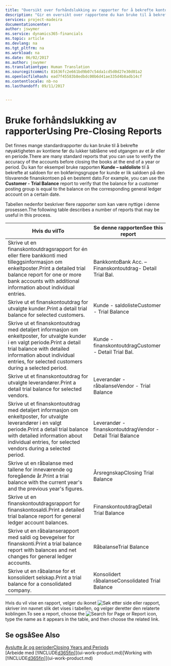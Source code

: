 ```yaml
---
title: "Oversikt over forhåndslukking av rapporter for å bekrefte kontonøyaktighet | Microsoft-dokumentasjon"
description: "Gir en oversikt over rapportene du kan bruke til å bekrefte nøyaktigheten av kontiene før du lukker tablåene ved utgangen av et år eller en periode."
services: project-madeira
documentationcenter: 
author: jswymer
ms.service: dynamics365-financials
ms.topic: article
ms.devlang: na
ms.tgt_pltfrm: na
ms.workload: na
ms.date: 06/02/2017
ms.author: jswymer
ms.translationtype: Human Translation
ms.sourcegitcommit: 81636fc2e661bd9b07c54da1cd5d0d27e30d01a2
ms.openlocfilehash: ead7f45583b8edbdc00b6d41ae335d4b8adb14cf
ms.contentlocale: nb-no
ms.lasthandoff: 09/11/2017


---
```

# <a name="using-pre-closing-reports"></a><span data-ttu-id="f3a7e-103">Bruke forhåndslukking av rapporter</span><span class="sxs-lookup"><span data-stu-id="f3a7e-103">Using Pre-Closing Reports</span></span>
<span data-ttu-id="f3a7e-104">Det finnes mange standardrapporter du kan bruke til å bekrefte nøyaktigheten av kontiene før du lukker tablåene ved utgangen av et år eller en periode.</span><span class="sxs-lookup"><span data-stu-id="f3a7e-104">There are many standard reports that you can use to verify the accuracy of the accounts before closing the books at the end of a year or period.</span></span> <span data-ttu-id="f3a7e-105">Du kan for eksempel bruke rapporten **Kunde – saldoliste** til å bekrefte at saldoen for en bokføringsgruppe for kunde er lik saldoen på den tilsvarende finanskontoen på en bestemt dato.</span><span class="sxs-lookup"><span data-stu-id="f3a7e-105">For example, you can use the **Customer - Trial Balance** report to verify that the balance for a customer posting group is equal to the balance on the corresponding general ledger account on a certain date.</span></span>

<span data-ttu-id="f3a7e-106">Tabellen nedenfor beskriver flere rapporter som kan være nyttige i denne prosessen.</span><span class="sxs-lookup"><span data-stu-id="f3a7e-106">The following table describes a number of reports that may be useful in this process.</span></span>

| <span data-ttu-id="f3a7e-107">Hvis du vil</span><span class="sxs-lookup"><span data-stu-id="f3a7e-107">To</span></span> | <span data-ttu-id="f3a7e-108">Se denne rapporten</span><span class="sxs-lookup"><span data-stu-id="f3a7e-108">See this report</span></span> |
| --- | --- |
| <span data-ttu-id="f3a7e-109">Skrive ut en finanskontoutdragsrapport for én eller flere bankkonti med tilleggsinformasjon om enkeltposter.</span><span class="sxs-lookup"><span data-stu-id="f3a7e-109">Print a detailed trial balance report for one or more bank accounts with additional information about individual entries.</span></span> |<span data-ttu-id="f3a7e-110">Bankkonto</span><span class="sxs-lookup"><span data-stu-id="f3a7e-110">Bank Acc.</span></span> <span data-ttu-id="f3a7e-111">– Finanskontoutdrag</span><span class="sxs-lookup"><span data-stu-id="f3a7e-111">- Detail Trial Bal.</span></span> |
| <span data-ttu-id="f3a7e-112">Skrive ut et finanskontoutdrag for utvalgte kunder.</span><span class="sxs-lookup"><span data-stu-id="f3a7e-112">Print a detail trial balance for selected customers.</span></span> |<span data-ttu-id="f3a7e-113">Kunde - saldoliste</span><span class="sxs-lookup"><span data-stu-id="f3a7e-113">Customer - Trial Balance</span></span> |
| <span data-ttu-id="f3a7e-114">Skrive ut et finanskontoutdrag med detaljert informasjon om enkeltposter, for utvalgte kunder i en valgt periode.</span><span class="sxs-lookup"><span data-stu-id="f3a7e-114">Print a detail trial balance with detailed information about individual entries, for selected customers during a selected period.</span></span> |<span data-ttu-id="f3a7e-115">Kunde - finanskontoutdrag</span><span class="sxs-lookup"><span data-stu-id="f3a7e-115">Customer - Detail Trial Bal.</span></span> |
| <span data-ttu-id="f3a7e-116">Skrive ut et finanskontoutdrag for utvalgte leverandører.</span><span class="sxs-lookup"><span data-stu-id="f3a7e-116">Print a detail trial balance for selected vendors.</span></span> |<span data-ttu-id="f3a7e-117">Leverandør - råbalanse</span><span class="sxs-lookup"><span data-stu-id="f3a7e-117">Vendor - Trial Balance</span></span> |
| <span data-ttu-id="f3a7e-118">Skrive ut et finanskontoutdrag med detaljert informasjon om enkeltposter, for utvalgte leverandører i en valgt periode.</span><span class="sxs-lookup"><span data-stu-id="f3a7e-118">Print a detail trial balance with detailed information about individual entries, for selected vendors during a selected period.</span></span> |<span data-ttu-id="f3a7e-119">Leverandør - finanskontoutdrag</span><span class="sxs-lookup"><span data-stu-id="f3a7e-119">Vendor - Detail Trial Balance</span></span> |
| <span data-ttu-id="f3a7e-120">Skrive ut en råbalanse med tallene for inneværende og foregående år.</span><span class="sxs-lookup"><span data-stu-id="f3a7e-120">Print a trial balance with the current year's and the previous year's figures.</span></span> |<span data-ttu-id="f3a7e-121">Årsregnskap</span><span class="sxs-lookup"><span data-stu-id="f3a7e-121">Closing Trial Balance</span></span> |
| <span data-ttu-id="f3a7e-122">Skrive ut en finanskontoutdragsrapport for finanskontosaldi.</span><span class="sxs-lookup"><span data-stu-id="f3a7e-122">Print a detailed trial balance report for general ledger account balances.</span></span> |<span data-ttu-id="f3a7e-123">Finanskontoutdrag</span><span class="sxs-lookup"><span data-stu-id="f3a7e-123">Detail Trial Balance</span></span> |
| <span data-ttu-id="f3a7e-124">Skrive ut en råbalanserapport med saldi og bevegelser for finanskonti.</span><span class="sxs-lookup"><span data-stu-id="f3a7e-124">Print a trial balance report with balances and net changes for general ledger accounts.</span></span> |<span data-ttu-id="f3a7e-125">Råbalanse</span><span class="sxs-lookup"><span data-stu-id="f3a7e-125">Trial Balance</span></span> |
| <span data-ttu-id="f3a7e-126">Skrive ut en råbalanse for et konsolidert selskap.</span><span class="sxs-lookup"><span data-stu-id="f3a7e-126">Print a trial balance for a consolidated company.</span></span> |<span data-ttu-id="f3a7e-127">Konsolidert råbalanse</span><span class="sxs-lookup"><span data-stu-id="f3a7e-127">Consolidated Trial Balance</span></span> |

<span data-ttu-id="f3a7e-128">Hvis du vil vise en rapport, velger du ikonet ![Søk etter side eller rapport](media/ui-search/search_small.png "Ikonet Søk etter side eller rapport"), skriver inn navnet slik det vises i tabellen, og velger deretter den relaterte koblingen.</span><span class="sxs-lookup"><span data-stu-id="f3a7e-128">To see a report, choose the ![Search for Page or Report](media/ui-search/search_small.png "Search for Page or Report icon") icon, type the name as it appears in the table, and then choose the related link.</span></span>

## <a name="see-also"></a><span data-ttu-id="f3a7e-129">Se også</span><span class="sxs-lookup"><span data-stu-id="f3a7e-129">See Also</span></span>
[<span data-ttu-id="f3a7e-130">Avslutte år og perioder</span><span class="sxs-lookup"><span data-stu-id="f3a7e-130">Closing Years and Periods</span></span>](year-close-years-periods.md)  
<span data-ttu-id="f3a7e-131">[Arbeide med [!INCLUDE[d365fin](includes/d365fin_md.md)]](ui-work-product.md)</span><span class="sxs-lookup"><span data-stu-id="f3a7e-131">[Working with [!INCLUDE[d365fin](includes/d365fin_md.md)]](ui-work-product.md)</span></span>


